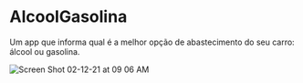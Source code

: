 # AlcoolGasolina
Um app que informa qual é a melhor opção de abastecimento do seu carro: álcool ou gasolina.

![Screen Shot 02-12-21 at 09 06 AM](https://user-images.githubusercontent.com/69824139/107766818-d24c8080-6d12-11eb-9228-81e279f0594a.PNG)

